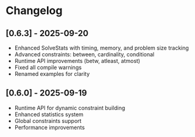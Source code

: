 # Changelog


## [0.6.3] - 2025-09-20
- Enhanced SolveStats with timing, memory, and problem size tracking
- Advanced constraints: between, cardinality, conditional
- Runtime API improvements (betw, atleast, atmost)
- Fixed all compile warnings
- Renamed examples for clarity

## [0.6.0] - 2025-09-19
- Runtime API for dynamic constraint building
- Enhanced statistics system
- Global constraints support
- Performance improvements